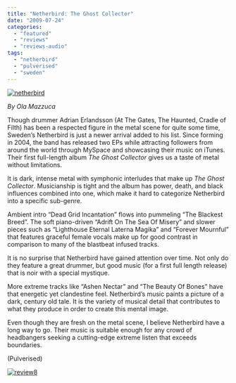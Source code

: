 ```yaml
---
title: "Netherbird: The Ghost Collector"
date: "2009-07-24"
categories: 
  - "featured"
  - "reviews"
  - "reviews-audio"
tags: 
  - "netherbird"
  - "pulverised"
  - "sweden"
---
```


[![netherbird](http://www.hellbound.ca/wp-content/uploads/2009/07/netherbird-300x272.jpg "netherbird")](http://www.hellbound.ca/wp-content/uploads/2009/07/netherbird.jpg)

_By Ola Mazzuca_

Though drummer Adrian Erlandsson (At The Gates, The Haunted, Cradle of Filth) has been a respected figure in the metal scene for quite some time, Sweden’s Netherbird is just a newer arrival added to his list. Since forming in 2004, the band has released two EPs while attracting followers from around the world through MySpace and showcasing their music on iTunes. Their first full-length album _The Ghost Collector_ gives us a taste of metal without limitations.

It is dark, intense metal with symphonic interludes that make up _The Ghost Collector_. Musicianship is tight and the album has power, death, and black influences combined into one, which make it hard to categorize Netherbird into a specific sub-genre.

Ambient intro “Dead Grid Incantation” flows into pummeling “The Blackest Breed”. The soft piano-driven “Adrift On The Sea Of Misery” and slower pieces such as “Lighthouse Eternal Laterna Magika” and “Forever Mournful” that features graceful female vocals make up for good contrast in comparison to many of the blastbeat infused tracks.

It is no surprise that Netherbird have gained attention over time. Not only do they feature a great drummer, but good music (for a first full length release) that is noir with a special mystique.

More extreme tracks like “Ashen Nectar” and “The Beauty Of Bones” have that energetic yet clandestine feel. Netherbird’s music paints a picture of a dark, century old tale. It is the variety of musical detail that contributes to what they produce in order to create this mental image.

Even though they are fresh on the metal scene, I believe Netherbird have a long way to go. Their music is suitable enough for any crowd of headbangers seeking a cutting-edge extreme listen that exceeds boundaries.

(Pulverised)

[![review8](http://www.hellbound.ca/wp-content/uploads/2009/07/review8.png "review8")](http://www.hellbound.ca/wp-content/uploads/2009/07/review8.png)
